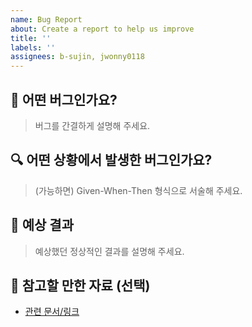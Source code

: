 ```yaml
---
name: Bug Report
about: Create a report to help us improve
title: ''
labels: ''
assignees: b-sujin, jwonny0118
---
```


## 🐛 어떤 버그인가요?

> 버그를 간결하게 설명해 주세요.

## 🔍 어떤 상황에서 발생한 버그인가요?

> (가능하면) Given-When-Then 형식으로 서술해 주세요.

## 🚀 예상 결과

> 예상했던 정상적인 결과를 설명해 주세요.

## 📎 참고할 만한 자료 (선택)

- [관련 문서/링크](#)
